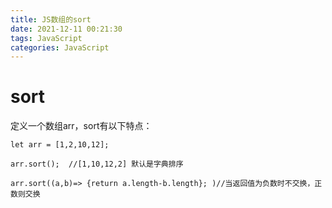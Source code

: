 ```yaml
---
title: JS数组的sort
date: 2021-12-11 00:21:30
tags: JavaScript
categories: JavaScript
---
```


# sort

定义一个数组arr，sort有以下特点：

```
let arr = [1,2,10,12];

arr.sort();  //[1,10,12,2] 默认是字典排序

arr.sort((a,b)=> {return a.length-b.length}; )//当返回值为负数时不交换，正数则交换
```

